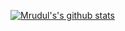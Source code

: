 <!--### Hi there 👋 --!>

<!--
**mrudultora/mrudultora** is a ✨ _special_ ✨ repository because its `README.md` (this file) appears on your GitHub profile.

Here are some ideas to get you started:

- 🔭 I’m currently working on ...
- 🌱 I’m currently learning ...
- 👯 I’m looking to collaborate on ...
- 🤔 I’m looking for help with ...
- 💬 Ask me about ...
- 📫 How to reach me: ...
- 😄 Pronouns: ...
- ⚡ Fun fact: ...
-->

[![Mrudul's's github stats](https://github-readme-stats.vercel.app/api?username=mrudultora&count_private=true&show_icons=true&theme=dark)](https://github.com/mrudultora/github-readme-stats)
